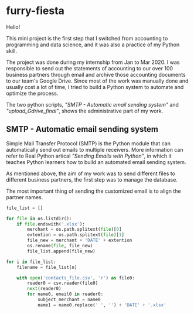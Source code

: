 # furry-fiesta

Hello!

This mini project is the first step that I switched from accounting to programming and data science, and it was also a practice of my Python skill.

The project was done during my internship from Jan to Mar 2020. 
I was responsible to send out the statements of accounting to our over 100 business partners through email and archive those accounting documents to our team's Google Drive. 
Since most of the work was manually done and usually cost a lot of time, I tried to build a Python system to automate and optimize the process.

The two python scripts, _"SMTP - Automatic email sending system"_ and _"upload_Gdrive_final"_, shows the administrative part of my work. 


## SMTP - Automatic email sending system

Simple Mail Transfer Protocol (SMTP) is the Python module that can automatically send out emails to multiple receivers. More information can refer to Real Python artical _"Sending Emails with Python"_, in which it teaches Python learners how to build an automated email sending system. 

As mentioned above, the aim of my work was to send different files to different business partners, the first step was to manage the database. 

The most important thing of sending the customized email is to align the partner names.

```py
file_list = []

for file in os.listdir():
    if file.endswith('.xlsx'):
        merchant = os.path.splitext(file)[0]
        extention = os.path.splitext(file)[1]
        file_new = merchant + 'DATE' + extention
        os.rename(file, file_new)
        file_list.append(file_new)
```


```py
for i in file_list:
    filename = file_list[n]

    with open('contacts_file.csv', 'r') as file0:
        reader0 = csv.reader(file0)
        next(reader0)
        for name0, email0 in reader0:
            subject_merchant = name0
            name1 = name0.replace(' ', '') + 'DATE' + '.xlsx'
```
